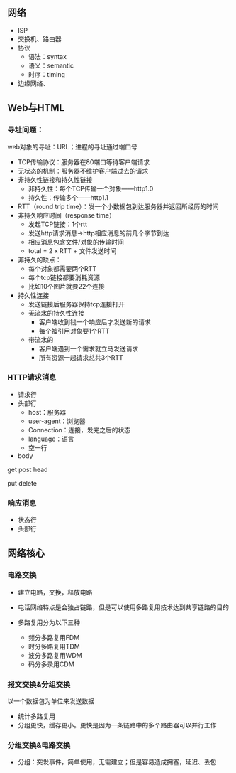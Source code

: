 ## 网络

- ISP
- 交换机、路由器
- 协议
  - 语法：syntax
  - 语义：semantic
  - 时序：timing
- 边缘网络、

## Web与HTML

### 寻址问题：

web对象的寻址：URL；进程的寻址通过端口号

- TCP传输协议：服务器在80端口等待客户端请求
- 无状态的机制：服务器不维护客户端过去的请求
- 非持久性链接和持久性链接
  - 非持久性：每个TCP传输一个对象——http1.0
  - 持久性：传输多个——http1.1
- RTT（round trip time）：发一个小数据包到达服务器并返回所经历的时间
- 非持久响应时间（response time）
  - 发起TCP链接：1个rtt
  - 发送http请求消息->http相应消息的前几个字节到达
  - 相应消息包含文件/对象的传输时间
  - total = 2 x RTT + 文件发送时间
- 非持久的缺点：
  - 每个对象都需要两个RTT
  - 每个tcp链接都要消耗资源
  - 比如10个图片就要22个连接
- 持久性连接
  - 发送链接后服务器保持tcp连接打开
  - 无流水的持久性连接
    - 客户端收到钱一个响应后才发送新的请求
    - 每个被引用对象要1个RTT
  - 带流水的
    - 客户端遇到一个需求就立马发送请求
    - 所有资源一起请求总共3个RTT

### HTTP请求消息

- 请求行
- 头部行
  - host：服务器
  - user-agent：浏览器
  - Connection：连接，发完之后的状态
  - language：语言
  - 空一行
- body

get post head

put delete

### 响应消息

- 状态行
- 头部行

## 网络核心

### 电路交换

- 建立电路，交换，释放电路

- 电话网络特点是会独占链路，但是可以使用多路复用技术达到共享链路的目的
- 多路复用分为以下三种
  - 频分多路复用FDM
  - 时分多路复用TDM
  - 波分多路复用WDM
  - 码分多录用CDM

### 报文交换&分组交换

以一个数据包为单位来发送数据

- 统计多路复用
- 分组更快，缓存更小。更快是因为一条链路中的多个路由器可以并行工作

### 分组交换&电路交换

- 分组：突发事件，简单使用，无需建立；但是容易造成拥塞，延迟、丢包

